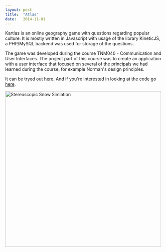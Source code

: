 ```yaml
---
layout: post
title:  "Atlas"
date:   2014-11-01
---
```

Kartlas is an online geography game with questions regarding popular culture. It is mostly written in Javascript with usage of the library KineticJS, a PHP/MySQL backend was used for storage of the questions.

The game was developed during the course TNM040 - Communication and User Interfaces. The project part of this course was to create an application with a user interface that focused on several of the principals we had learned during the course, for example Norman's design principles.

It can be tryed out [here](http://www.kartlas.se). And if you're interested in looking at the code go [here](http://www.kartlas.se).

<img src="./img/atlas.png" alt="Stereoscopic Snow Simlation" style="width:500px;height:500px">



